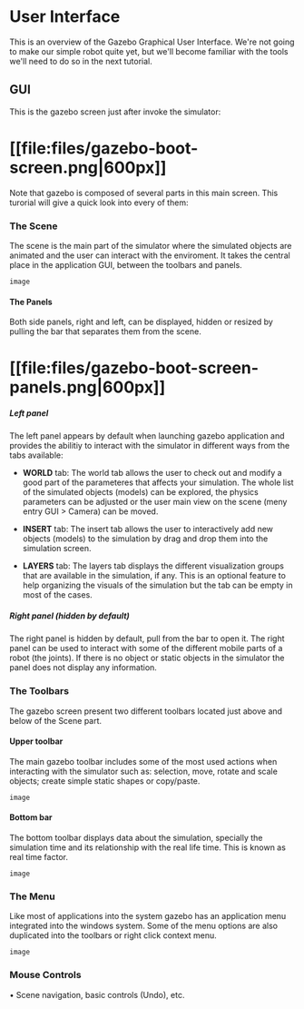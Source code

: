 # User Interface

This is an overview of the Gazebo Graphical User Interface. We're not going to
make our simple robot quite yet, but we'll become familiar with the tools we'll
need to do so in the next tutorial.

## GUI

This is the gazebo screen just after invoke the simulator:

# [[file:files/gazebo-boot-screen.png|600px]]

Note that gazebo is composed of several parts in this main screen. This
turorial will give a quick look into every of them:

### The Scene

The scene is the main part of the simulator where the simulated objects are
animated and the user can interact with the enviroment. It takes the central
place in the application GUI, between the toolbars and panels.

~~~
image
~~~

#### The Panels

Both side panels, right and left, can be displayed, hidden or resized by
pulling the bar that separates them from the scene.

# [[file:files/gazebo-boot-screen-panels.png|600px]]

##### Left panel

The left panel appears by default when launching gazebo application and provides
the abilitiy to interact with the simulator in different ways from the tabs 
available:

* **WORLD** tab: The world tab allows the user to check out and modify a good
  part of the parameteres that affects your simulation. The whole list of the
  simulated objects (models) can be explored, the physics parameters can be
  adjusted or the user main view on the scene (meny entry GUI > Camera) can be
  moved.

* **INSERT** tab: The insert tab allows the user to interactively add new
  objects (models) to the simulation by drag and drop them into the simulation
  screen.

* **LAYERS** tab: The layers tab displays the different visualization groups
  that are available in the simulation, if any. This is an optional feature to
  help organizing the visuals of the simulation but the tab can be empty in most
  of the cases.

##### Right panel (hidden by default)

The right panel is hidden by default, pull from the bar to open it. The right
panel can be used to interact with some of the different mobile parts of a
robot (the joints). If there is no object or static objects in the simulator 
the panel does not display any information.

### The Toolbars

The gazebo screen present two different toolbars located just above and below
of the Scene part.

#### Upper toolbar

The main gazebo toolbar includes some of the most used actions when interacting
with the simulator such as: selection, move, rotate and scale objects; create 
simple static shapes or copy/paste.

~~~
image
~~~

#### Bottom bar

The bottom toolbar displays data about the simulation, specially the simulation
time and its relationship with the real life time. This is known as real time
factor.

~~~
image
~~~

### The Menu 

Like most of applications into the system gazebo has an application menu 
integrated into the windows system. Some of the menu options are also 
duplicated into the toolbars or right click context menu.

~~~
image
~~~

### Mouse Controls

• Scene navigation, basic controls (Undo), etc.


